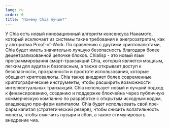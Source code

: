 ```yaml
---
lang: ru
order: 6
title: "Почему Chia лучше?"
---
```


У Chia есть новый инновационный алгоритм консенсуса Накамото, который исключает из системы такие требования к энегрозатратам, как у алгоритма Proof-of-Work. По сравнению с другими криптовалютами, Chia будет иметь значительно лучшую безопасность благодаря более децентрализованной цепочке блоков. Chialisp - это новый язык программирования смарт-транзакций Chia, который является мощным, легким для аудита и безопасным, а также открывает доступ к безопасности, прозрачности и простоте использования, которые обещают криптовалюты. Chia также внедряет более современные криптографические инструменты, чтобы расширить возможности интеллектуальных транзакций. Chia использует новый и лучший подход к финансированию, созданию и поддержке блокчейна через публичную коммерческую компанию по разработке с открытым исходным кодом, владеющую пре-фарм капиталом. Chia будет использовать свой пре-фарм капитал (стратегический резерв), чтобы снизить волатильность монеты, чтобы смягчить пузыри и сбои, а также стимулировать внедрение чиа.
